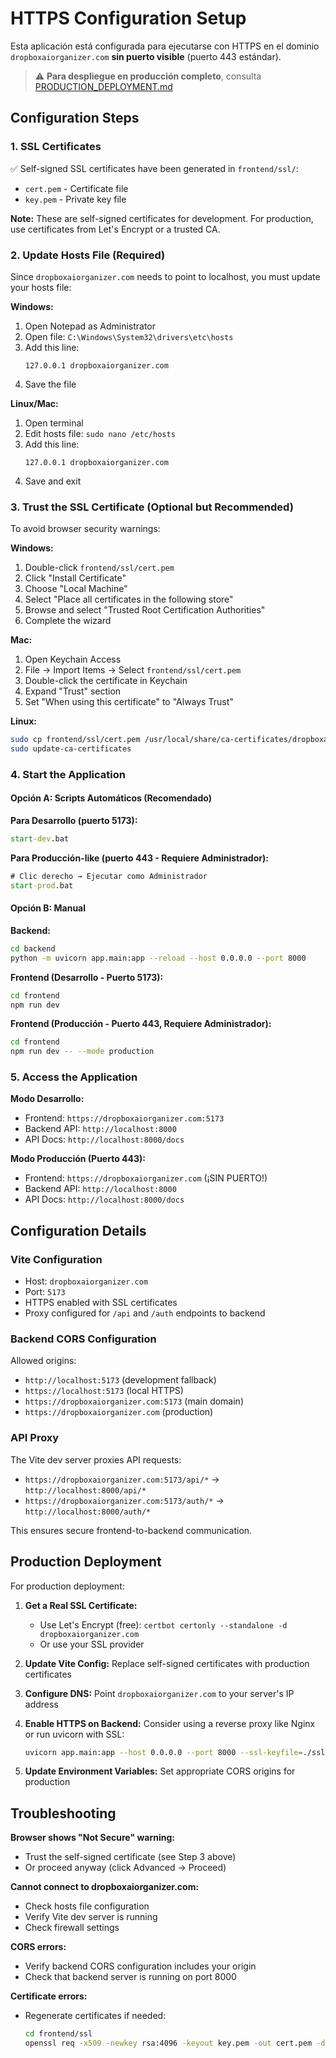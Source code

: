 # HTTPS Configuration Setup

Esta aplicación está configurada para ejecutarse con HTTPS en el dominio `dropboxaiorganizer.com` **sin puerto visible** (puerto 443 estándar).

> ⚠️ **Para despliegue en producción completo**, consulta [PRODUCTION_DEPLOYMENT.md](./PRODUCTION_DEPLOYMENT.md)

## Configuration Steps

### 1. SSL Certificates
✅ Self-signed SSL certificates have been generated in `frontend/ssl/`:
- `cert.pem` - Certificate file
- `key.pem` - Private key file

**Note:** These are self-signed certificates for development. For production, use certificates from Let's Encrypt or a trusted CA.

### 2. Update Hosts File (Required)

Since `dropboxaiorganizer.com` needs to point to localhost, you must update your hosts file:

**Windows:**
1. Open Notepad as Administrator
2. Open file: `C:\Windows\System32\drivers\etc\hosts`
3. Add this line:
   ```
   127.0.0.1 dropboxaiorganizer.com
   ```
4. Save the file

**Linux/Mac:**
1. Open terminal
2. Edit hosts file: `sudo nano /etc/hosts`
3. Add this line:
   ```
   127.0.0.1 dropboxaiorganizer.com
   ```
4. Save and exit

### 3. Trust the SSL Certificate (Optional but Recommended)

To avoid browser security warnings:

**Windows:**
1. Double-click `frontend/ssl/cert.pem`
2. Click "Install Certificate"
3. Choose "Local Machine"
4. Select "Place all certificates in the following store"
5. Browse and select "Trusted Root Certification Authorities"
6. Complete the wizard

**Mac:**
1. Open Keychain Access
2. File → Import Items → Select `frontend/ssl/cert.pem`
3. Double-click the certificate in Keychain
4. Expand "Trust" section
5. Set "When using this certificate" to "Always Trust"

**Linux:**
```bash
sudo cp frontend/ssl/cert.pem /usr/local/share/ca-certificates/dropboxaiorganizer.crt
sudo update-ca-certificates
```

### 4. Start the Application

#### Opción A: Scripts Automáticos (Recomendado)

**Para Desarrollo (puerto 5173):**
```cmd
start-dev.bat
```

**Para Producción-like (puerto 443 - Requiere Administrador):**
```cmd
# Clic derecho → Ejecutar como Administrador
start-prod.bat
```

#### Opción B: Manual

**Backend:**
```bash
cd backend
python -m uvicorn app.main:app --reload --host 0.0.0.0 --port 8000
```

**Frontend (Desarrollo - Puerto 5173):**
```bash
cd frontend
npm run dev
```

**Frontend (Producción - Puerto 443, Requiere Administrador):**
```bash
cd frontend
npm run dev -- --mode production
```

### 5. Access the Application

**Modo Desarrollo:**
- Frontend: `https://dropboxaiorganizer.com:5173`
- Backend API: `http://localhost:8000`
- API Docs: `http://localhost:8000/docs`

**Modo Producción (Puerto 443):**
- Frontend: `https://dropboxaiorganizer.com` (¡SIN PUERTO!)
- Backend API: `http://localhost:8000`
- API Docs: `http://localhost:8000/docs`

## Configuration Details

### Vite Configuration
- Host: `dropboxaiorganizer.com`
- Port: `5173`
- HTTPS enabled with SSL certificates
- Proxy configured for `/api` and `/auth` endpoints to backend

### Backend CORS Configuration
Allowed origins:
- `http://localhost:5173` (development fallback)
- `https://localhost:5173` (local HTTPS)
- `https://dropboxaiorganizer.com:5173` (main domain)
- `https://dropboxaiorganizer.com` (production)

### API Proxy
The Vite dev server proxies API requests:
- `https://dropboxaiorganizer.com:5173/api/*` → `http://localhost:8000/api/*`
- `https://dropboxaiorganizer.com:5173/auth/*` → `http://localhost:8000/auth/*`

This ensures secure frontend-to-backend communication.

## Production Deployment

For production deployment:

1. **Get a Real SSL Certificate:**
   - Use Let's Encrypt (free): `certbot certonly --standalone -d dropboxaiorganizer.com`
   - Or use your SSL provider

2. **Update Vite Config:**
   Replace self-signed certificates with production certificates

3. **Configure DNS:**
   Point `dropboxaiorganizer.com` to your server's IP address

4. **Enable HTTPS on Backend:**
   Consider using a reverse proxy like Nginx or run uvicorn with SSL:
   ```bash
   uvicorn app.main:app --host 0.0.0.0 --port 8000 --ssl-keyfile=./ssl/key.pem --ssl-certfile=./ssl/cert.pem
   ```

5. **Update Environment Variables:**
   Set appropriate CORS origins for production

## Troubleshooting

**Browser shows "Not Secure" warning:**
- Trust the self-signed certificate (see Step 3 above)
- Or proceed anyway (click Advanced → Proceed)

**Cannot connect to dropboxaiorganizer.com:**
- Check hosts file configuration
- Verify Vite dev server is running
- Check firewall settings

**CORS errors:**
- Verify backend CORS configuration includes your origin
- Check that backend server is running on port 8000

**Certificate errors:**
- Regenerate certificates if needed:
  ```bash
  cd frontend/ssl
  openssl req -x509 -newkey rsa:4096 -keyout key.pem -out cert.pem -days 365 -nodes -subj "/C=ES/ST=State/L=City/O=Organization/CN=dropboxaiorganizer.com"
  ```
